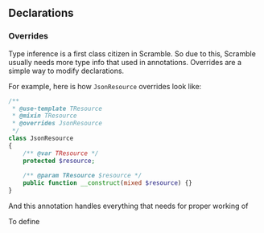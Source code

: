 ## Declarations

### Overrides

Type inference is a first class citizen in Scramble. So due to this, Scramble usually needs more type info that used in annotations. Overrides are a simple way to modify declarations. 

For example, here is how `JsonResource` overrides look like:
```php
/**
 * @use-template TResource 
 * @mixin TResource
 * @overrides JsonResource
 */
class JsonResource
{
    /** @var TResource */
    protected $resource;
    
    /** @param TResource $resource */
    public function __construct(mixed $resource) {}
}
```
And this annotation handles everything that needs for proper working of

To define 

